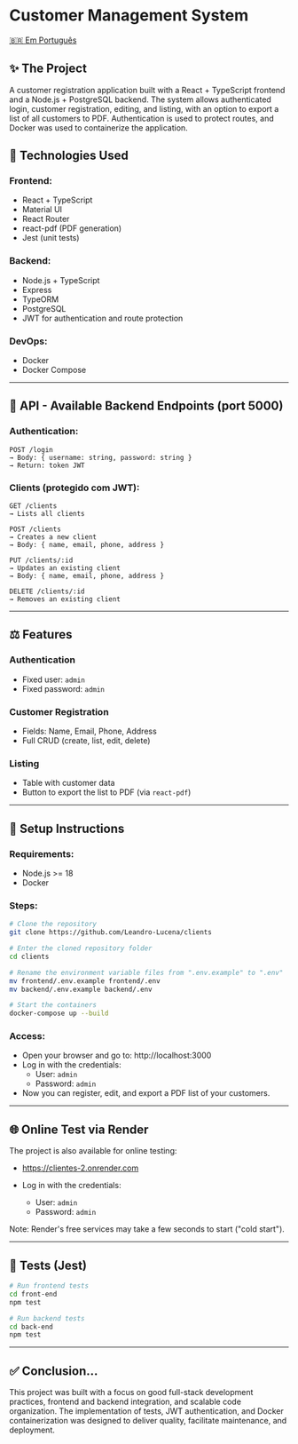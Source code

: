 # Customer Management System

[🇧🇷 Em Português](README.br.md)

## ✨ The Project

A customer registration application built with a React + TypeScript frontend and a Node.js + PostgreSQL backend. The system allows authenticated login, customer registration, editing, and listing, with an option to export a list of all customers to PDF. Authentication is used to protect routes, and Docker was used to containerize the application.

## 🚀 Technologies Used

### Frontend:

- React + TypeScript
- Material UI
- React Router
- react-pdf (PDF generation)
- Jest (unit tests)

### Backend:

- Node.js + TypeScript
- Express
- TypeORM
- PostgreSQL
- JWT for authentication and route protection

### DevOps:

- Docker
- Docker Compose

---

## 📌 API - Available Backend Endpoints (port 5000)

### Authentication:

```
POST /login
→ Body: { username: string, password: string }
→ Return: token JWT
```

### Clients (protegido com JWT):

```
GET /clients
→ Lists all clients

POST /clients
→ Creates a new client
→ Body: { name, email, phone, address }

PUT /clients/:id
→ Updates an existing client
→ Body: { name, email, phone, address }

DELETE /clients/:id
→ Removes an existing client
```

---

## ⚖️ Features

### Authentication

- Fixed user: `admin`
- Fixed password: `admin`

### Customer Registration

- Fields: Name, Email, Phone, Address
- Full CRUD (create, list, edit, delete)

### Listing

- Table with customer data
- Button to export the list to PDF (via `react-pdf`)

---

## 📆 Setup Instructions

### Requirements:

- Node.js >= 18
- Docker

### Steps:

```bash
# Clone the repository
git clone https://github.com/Leandro-Lucena/clients

# Enter the cloned repository folder
cd clients

# Rename the environment variable files from ".env.example" to ".env"
mv frontend/.env.example frontend/.env
mv backend/.env.example backend/.env

# Start the containers
docker-compose up --build
```

### Access:

- Open your browser and go to: http://localhost:3000
- Log in with the credentials:
  - User: `admin`
  - Password: `admin`
- Now you can register, edit, and export a PDF list of your customers.

---

## 🌐 Online Test via Render

The project is also available for online testing:

- https://clientes-2.onrender.com

- Log in with the credentials:
  - User: `admin`
  - Password: `admin`

Note:
Render's free services may take a few seconds to start ("cold start").

---

## 🔧 Tests (Jest)

```bash
# Run frontend tests
cd front-end
npm test
```

```bash
# Run backend tests
cd back-end
npm test
```

---

## ✅ Conclusion...

This project was built with a focus on good full-stack development practices, frontend and backend integration, and scalable code organization. The implementation of tests, JWT authentication, and Docker containerization was designed to deliver quality, facilitate maintenance, and deployment.
